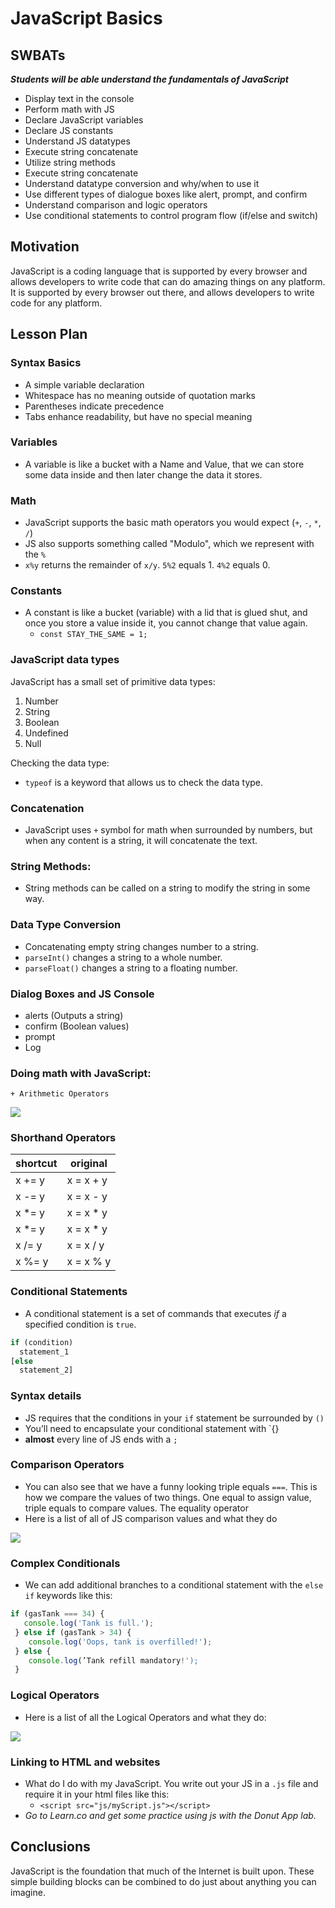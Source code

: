 # JavaScript Basics

## SWBATs

***Students will be able understand the fundamentals of JavaScript***
+ Display text in the console
+ Perform math with JS
+ Declare JavaScript variables
+ Declare JS constants
+ Understand JS datatypes
+ Execute string concatenate
+ Utilize string methods
+ Execute string concatenate
+ Understand datatype conversion and why/when to use it
+ Use different types of dialogue boxes like alert, prompt, and confirm
+ Understand comparison and logic operators
+ Use conditional statements to control program flow (if/else and switch)


## Motivation
JavaScript is a coding language that is supported by every browser and allows developers to write code that can do amazing things on any platform. It is supported by every browser out there, and allows developers to write code for any platform.

## Lesson Plan

### Syntax Basics

+ A simple variable declaration
+ Whitespace has no meaning outside of quotation marks
+ Parentheses indicate precedence
+ Tabs enhance readability, but have no special meaning

### Variables

+ A variable is like a bucket with a Name and Value, that we can store some data inside and then later change the data it stores.

### Math

+ JavaScript supports the basic math operators you would expect (`+`, `-`, `*`, `/`)
+ JS also supports something called "Modulo", which we represent with the `%`
+ `x%y` returns the remainder of `x/y`. `5%2` equals 1. `4%2` equals 0.

### Constants

+ A constant is like a bucket (variable) with a lid that is glued shut, and once you store a value inside it, you cannot change that value again.
	+ `const STAY_THE_SAME = 1;`

### JavaScript data types

JavaScript has a small set of primitive data types:
1. Number
2. String
3. Boolean
4. Undefined
5. Null

Checking the data type:
+ `typeof` is a keyword that allows us to check the data type.

### Concatenation

+ JavaScript uses `+` symbol for math when surrounded by numbers, but when any content is a string, it will concatenate the text. 

### String Methods:

+ String methods can be called on a string to modify the string in some way. 

### Data Type Conversion

+ Concatenating empty string changes number to a string.
+ `parseInt()` changes a string to a whole number.
+ `parseFloat()` changes a string to a floating number.

### Dialog Boxes and JS Console

+ alerts (Outputs a string)
+ confirm (Boolean values)
+ prompt
+ Log

### Doing math with JavaScript: 
	+ Arithmetic Operators

<img src= "https://s3.amazonaws.com/after-school-assets/jquery.png">

### Shorthand Operators

| shortcut  | original  | 
|---|---|
| x += y  | x = x + y  | 
| x -= y  |  x = x - y | 
|  x *= y  | x = x * y  |
|	x *= y	| x = x * y|
| x /= y | x = x / y |
|	x %= y | x = x % y | 

### Conditional Statements

+ A conditional statement is a set of commands that executes *if* a specified condition is `true`. 

```js
if (condition)
  statement_1
[else
  statement_2]
```

### Syntax details

+ JS requires that the conditions in your `if` statement be surrounded by `()`
+ You’ll need to encapsulate your conditional statement with `{}
+ **almost** every line of JS ends with a `;`


### Comparison Operators

+ You can also see that we have a funny looking triple equals `===`. This is how we compare the values of two things. One equal to assign value, triple equals to compare values. The equality operator
+ Here is a list of all of JS comparison values and what they do

<img src="https://s3.amazonaws.com/after-school-assets/jquery2.png">

### Complex Conditionals

+ We can add additional branches to a conditional statement with the `else if` keywords like this:
```js
if (gasTank === 34) {
   console.log('Tank is full.');
 } else if (gasTank > 34) {
    console.log('Oops, tank is overfilled!');
 } else {
  	console.log(’Tank refill mandatory!');
 }
```

### Logical Operators 

+ Here is a list of all the Logical Operators and what they do:

<img src="https://s3.amazonaws.com/after-school-assets/jquery3.png">

### Linking to HTML and websites

+ What do I do with my JavaScript. You write out your JS in a `.js` file and require it in your html files like this:
	+ `<script src="js/myScript.js"></script>`
+ *Go to Learn.co and get some practice using js with the Donut App lab.*

## Conclusions

JavaScript is the foundation that much of the Internet is built upon. These simple building blocks can be combined to do just about anything you can imagine. 